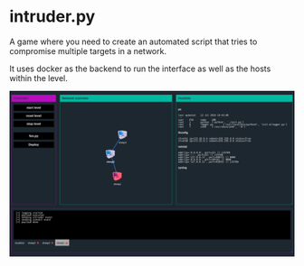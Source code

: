 # intruder.py

A game where you need to create an automated script that tries to compromise multiple targets in a network. 

It uses docker as the backend to run the interface as well as the hosts within the level.

![alt text](preview.png)
